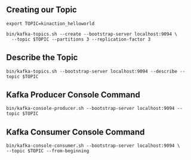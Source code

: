 ## Creating our Topic

```shell script
export TOPIC=kinaction_helloworld
```

```shell script
bin/kafka-topics.sh --create --bootstrap-server localhost:9094 \
  --topic $TOPIC --partitions 3 --replication-factor 3
```

## Describe the Topic

```shell script
bin/kafka-topics.sh --bootstrap-server localhost:9094 --describe --topic $TOPIC
```

## Kafka Producer Console Command

```shell script
bin/kafka-console-producer.sh --bootstrap-server localhost:9094 --topic $TOPIC
```

## Kafka Consumer Console Command

```shell script
bin/kafka-console-consumer.sh --bootstrap-server localhost:9094 \
--topic $TOPIC --from-beginning
```